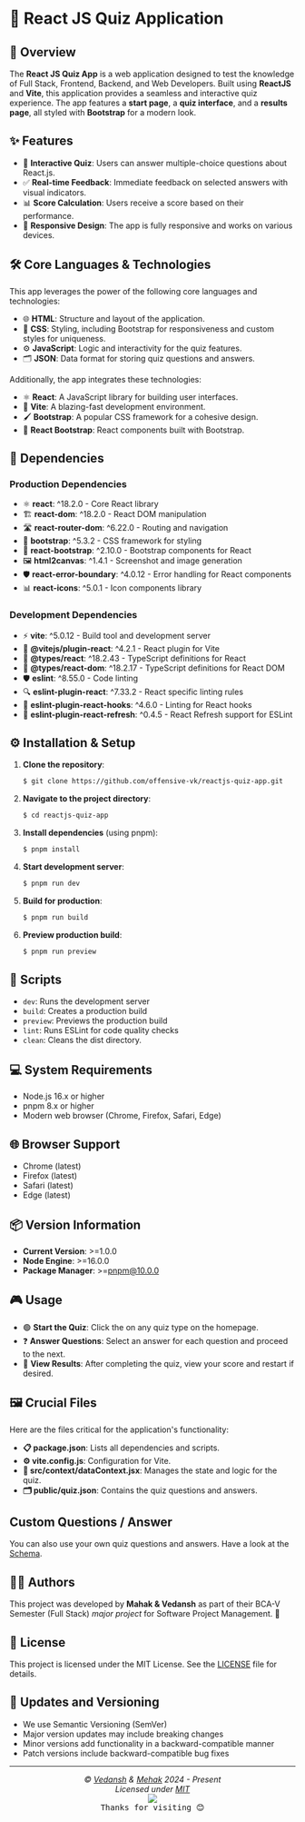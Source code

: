 # 🌟 React JS Quiz Application

## 🚀 Overview

The **React JS Quiz App** is a web application designed to test the knowledge of Full Stack, Frontend, Backend, and Web Developers. Built using **ReactJS** and **Vite**, this application provides a seamless and interactive quiz experience. The app features a **start page**, a **quiz interface**, and a **results page**, all styled with **Bootstrap** for a modern look.

## ✨ Features

- 📝 **Interactive Quiz**: Users can answer multiple-choice questions about React.js.
- ✅ **Real-time Feedback**: Immediate feedback on selected answers with visual indicators.
- 📊 **Score Calculation**: Users receive a score based on their performance.
- 📱 **Responsive Design**: The app is fully responsive and works on various devices.

## 🛠 Core Languages & Technologies

This app leverages the power of the following core languages and technologies:

- 🌐 **HTML**: Structure and layout of the application.
- 🎨 **CSS**: Styling, including Bootstrap for responsiveness and custom styles for uniqueness.
- ⚙️ **JavaScript**: Logic and interactivity for the quiz features.
- 🗂 **JSON**: Data format for storing quiz questions and answers.

Additionally, the app integrates these technologies:

- ⚛️ **React**: A JavaScript library for building user interfaces.
- 🌟 **Vite**: A blazing-fast development environment.
- 🖌 **Bootstrap**: A popular CSS framework for a cohesive design.
- 🔗 **React Bootstrap**: React components built with Bootstrap.

## 🔑 Dependencies

### Production Dependencies
- ⚛️ **react**: ^18.2.0 - Core React library
- 🏗 **react-dom**: ^18.2.0 - React DOM manipulation
- 🛣 **react-router-dom**: ^6.22.0 - Routing and navigation
- 🎨 **bootstrap**: ^5.3.2 - CSS framework for styling
- 🔗 **react-bootstrap**: ^2.10.0 - Bootstrap components for React
- 🖼 **html2canvas**: ^1.4.1 - Screenshot and image generation
- 🛡 **react-error-boundary**: ^4.0.12 - Error handling for React components
- 📊 **react-icons**: ^5.0.1 - Icon components library

### Development Dependencies
- ⚡ **vite**: ^5.0.12 - Build tool and development server
- 🔌 **@vitejs/plugin-react**: ^4.2.1 - React plugin for Vite
- 📘 **@types/react**: ^18.2.43 - TypeScript definitions for React
- 📗 **@types/react-dom**: ^18.2.17 - TypeScript definitions for React DOM
- 🛡 **eslint**: ^8.55.0 - Code linting
- 🔍 **eslint-plugin-react**: ^7.33.2 - React specific linting rules
- 🔎 **eslint-plugin-react-hooks**: ^4.6.0 - Linting for React hooks
- 🎯 **eslint-plugin-react-refresh**: ^0.4.5 - React Refresh support for ESLint

## ⚙️ Installation & Setup

1. **Clone the repository**:

   ```bash
   $ git clone https://github.com/offensive-vk/reactjs-quiz-app.git
   ```

2. **Navigate to the project directory**:

   ```bash
   $ cd reactjs-quiz-app
   ```

3. **Install dependencies** (using pnpm):

   ```bash
   $ pnpm install
   ```

4. **Start development server**:

   ```bash
   $ pnpm run dev
   ```

5. **Build for production**:

   ```bash
   $ pnpm run build
   ```

6. **Preview production build**:

   ```bash
   $ pnpm run preview
   ```

## 🔧 Scripts

- `dev`: Runs the development server
- `build`: Creates a production build
- `preview`: Previews the production build
- `lint`: Runs ESLint for code quality checks
- `clean`: Cleans the dist directory.

## 💻 System Requirements

- Node.js 16.x or higher
- pnpm 8.x or higher
- Modern web browser (Chrome, Firefox, Safari, Edge)

## 🌐 Browser Support

- Chrome (latest)
- Firefox (latest)
- Safari (latest)
- Edge (latest)

## 📦 Version Information

- **Current Version**: >=1.0.0
- **Node Engine**: >=16.0.0
- **Package Manager**: >=pnpm@10.0.0

## 🎮 Usage

- 🟢 **Start the Quiz**: Click the on any quiz type on the homepage.
- ❓ **Answer Questions**: Select an answer for each question and proceed to the next.
- 📜 **View Results**: After completing the quiz, view your score and restart if desired.

## 🖼 Crucial Files

Here are the files critical for the application's functionality:

- **📋 package.json**: Lists all dependencies and scripts.
- **⚙️ vite.config.js**: Configuration for Vite.
- **📂 src/context/dataContext.jsx**: Manages the state and logic for the quiz.
- **🗂 public/quiz.json**: Contains the quiz questions and answers.

## Custom Questions / Answer

You can also use your own quiz questions and answers. Have a look at the [Schema](./Schema.md).

## 🧑‍💻 Authors

This project was developed by **Mahak & Vedansh** as part of their BCA-V Semester (Full Stack) *major project* for Software Project Management. 🌟

## 🪪 License

This project is licensed under the MIT License. See the [LICENSE](./license) file for details.

## 🔄 Updates and Versioning

- We use Semantic Versioning (SemVer)
- Major version updates may include breaking changes
- Minor versions add functionality in a backward-compatible manner
- Patch versions include backward-compatible bug fixes

---

<p align="center">
  <i>&copy; <a href="https://github.com/offensive-vk/">Vedansh</a> & <a href="https://github.com/the-mehak/">Mehak</a> 2024 - Present</i><br>
  <i>Licensed under <a href="https://github.com/offensive-vk/ReactQuizApp/tree/master/LICENSE">MIT</a></i><br>
  <a href="https://github.com/TheHamsterBot"><img src="https://i.ibb.co/4KtpYxb/octocat-clean-mini.png" /></a><br>
  <kbd>Thanks for visiting 😊</kbd>
</p>

